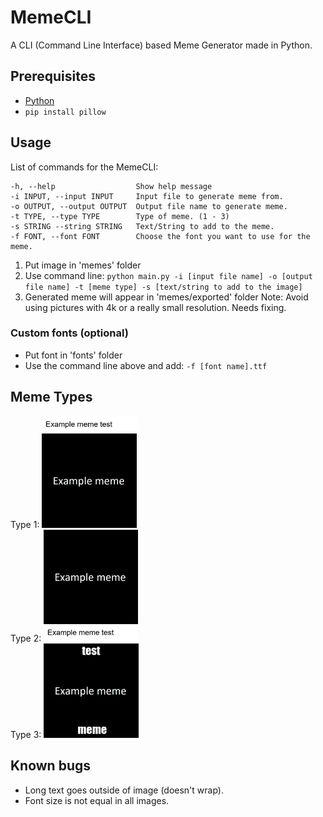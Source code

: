 # MemeCLI
A CLI (Command Line Interface) based Meme Generator made in Python.

## Prerequisites
- [Python](https://www.python.org/)
- `pip install pillow`

## Usage
List of commands for the MemeCLI:
```
-h, --help                  Show help message
-i INPUT, --input INPUT     Input file to generate meme from.
-o OUTPUT, --output OUTPUT  Output file name to generate meme.
-t TYPE, --type TYPE        Type of meme. (1 - 3)
-s STRING --string STRING   Text/String to add to the meme.
-f FONT, --font FONT        Choose the font you want to use for the meme.
```

1. Put image in 'memes' folder
2. Use command line: `python main.py -i [input file name] -o [output file name] -t [meme type] -s [text/string to add to the image]`
3. Generated meme will appear in 'memes/exported' folder
Note: Avoid using pictures with 4k or a really small resolution. Needs fixing.

### Custom fonts (optional)
- Put font in 'fonts' folder
- Use the command line above and add: `-f [font name].ttf`

## Meme Types

<div>
  <div style='display: inline-block'>
    Type 1:  
    <img src='memes/exported/example.png' style='width: 30%'>
  </div>

  <div style='display: inline-block'>
    Type 2:  
    <img src='memes/exported/example2.png' style='width: 30%'>
  </div>

  <div style='display: inline-block'>
    Type 3:  
    <img src='memes/exported/example3.png' style='width: 30%'>
  </div>
</div>

## Known bugs
- Long text goes outside of image (doesn't wrap).
- Font size is not equal in all images.
